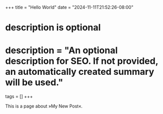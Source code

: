 +++
title = "Hello World"
date = "2024-11-11T21:52:26-08:00"

#
# description is optional
#
# description = "An optional description for SEO. If not provided, an automatically created summary will be used."

tags = []
+++

This is a page about »My New Post«.
